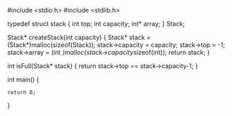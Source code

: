 #include <stdio.h>
#include <stdlib.h>

typedef struct stack
{
    int top;
    int capacity;
    int* array;
} Stack;

Stack* createStack(int capacity) 
{
    Stack* stack = (Stack*)malloc(sizeof(Stack));
    stack->capacity = capacity;
    stack->top = -1;
    stack->array = (int *)malloc(stack->capacity*sizeof(int));
    return stack;
}

int isFull(Stack* stack) 
{
    return stack->top == stack->capacity-1;
}



int main()
{


    return 0;
}
